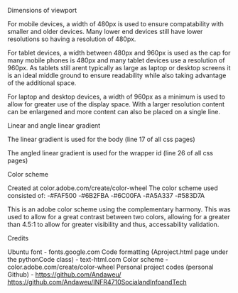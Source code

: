 
Dimensions of viewport

For mobile devices, a width of 480px is used to ensure compatability with smaller and older devices. Many lower end devices still have lower resolutions so having a resolution of 480px.

For tablet devices, a width between 480px and 960px is used as the cap for many mobile phones is 480px and many tablet devices use a resolution of 960px. As tablets still arent typically as large as laptop or desktop screens it is an ideal middle ground to ensure readability while also taking advantage of the additional space.

For laptop and desktop devices, a width of 960px as a minimum is used to allow for greater use of the display space. With a larger resolution content can be enlargened and more content can also be placed on a single line.

Linear and angle linear gradient

The linear gradient is used for the body (line 17 of all css pages)

The angled linear gradient is used for the wrapper id (line 26 of all css pages)


Color scheme

Created at color.adobe.com/create/color-wheel
The color scheme used consisted of:
-#FAF500
-#6B2FBA
-#6C00FA
-#A5A337
-#583D7A

This is an adobe color scheme using the complementary harmony. This was used to allow for a great contrast between two colors, allowing for a greater than 4.5:1 to allow for greater visibility and thus, accessability validation.


Credits

Ubuntu font - fonts.google.com
Code formatting (Aproject.html page under the pythonCode class) - text-html.com
Color scheme - color.adobe.com/create/color-wheel
Personal project codes (personal Github) - https://github.com/Andaweu/
                                           https://github.com/Andaweu/INFR4710SocialandInfoandTech

